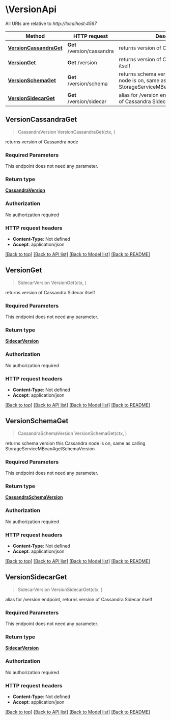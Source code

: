 # \VersionApi

All URIs are relative to *http://localhost:4567*

Method | HTTP request | Description
------------- | ------------- | -------------
[**VersionCassandraGet**](VersionApi.md#VersionCassandraGet) | **Get** /version/cassandra | returns version of Cassandra node
[**VersionGet**](VersionApi.md#VersionGet) | **Get** /version | returns version of Cassandra Sidecar itself
[**VersionSchemaGet**](VersionApi.md#VersionSchemaGet) | **Get** /version/schema | returns schema version this Cassandra node is on, same as calling StorageServiceMBean#getSchemaVersion
[**VersionSidecarGet**](VersionApi.md#VersionSidecarGet) | **Get** /version/sidecar | alias for /version endpoint, returns version of Cassandra Sidecar itself



## VersionCassandraGet

> CassandraVersion VersionCassandraGet(ctx, )

returns version of Cassandra node

### Required Parameters

This endpoint does not need any parameter.

### Return type

[**CassandraVersion**](CassandraVersion.md)

### Authorization

No authorization required

### HTTP request headers

- **Content-Type**: Not defined
- **Accept**: application/json

[[Back to top]](#) [[Back to API list]](../README.md#documentation-for-api-endpoints)
[[Back to Model list]](../README.md#documentation-for-models)
[[Back to README]](../README.md)


## VersionGet

> SidecarVersion VersionGet(ctx, )

returns version of Cassandra Sidecar itself

### Required Parameters

This endpoint does not need any parameter.

### Return type

[**SidecarVersion**](SidecarVersion.md)

### Authorization

No authorization required

### HTTP request headers

- **Content-Type**: Not defined
- **Accept**: application/json

[[Back to top]](#) [[Back to API list]](../README.md#documentation-for-api-endpoints)
[[Back to Model list]](../README.md#documentation-for-models)
[[Back to README]](../README.md)


## VersionSchemaGet

> CassandraSchemaVersion VersionSchemaGet(ctx, )

returns schema version this Cassandra node is on, same as calling StorageServiceMBean#getSchemaVersion

### Required Parameters

This endpoint does not need any parameter.

### Return type

[**CassandraSchemaVersion**](CassandraSchemaVersion.md)

### Authorization

No authorization required

### HTTP request headers

- **Content-Type**: Not defined
- **Accept**: application/json

[[Back to top]](#) [[Back to API list]](../README.md#documentation-for-api-endpoints)
[[Back to Model list]](../README.md#documentation-for-models)
[[Back to README]](../README.md)


## VersionSidecarGet

> SidecarVersion VersionSidecarGet(ctx, )

alias for /version endpoint, returns version of Cassandra Sidecar itself

### Required Parameters

This endpoint does not need any parameter.

### Return type

[**SidecarVersion**](SidecarVersion.md)

### Authorization

No authorization required

### HTTP request headers

- **Content-Type**: Not defined
- **Accept**: application/json

[[Back to top]](#) [[Back to API list]](../README.md#documentation-for-api-endpoints)
[[Back to Model list]](../README.md#documentation-for-models)
[[Back to README]](../README.md)

